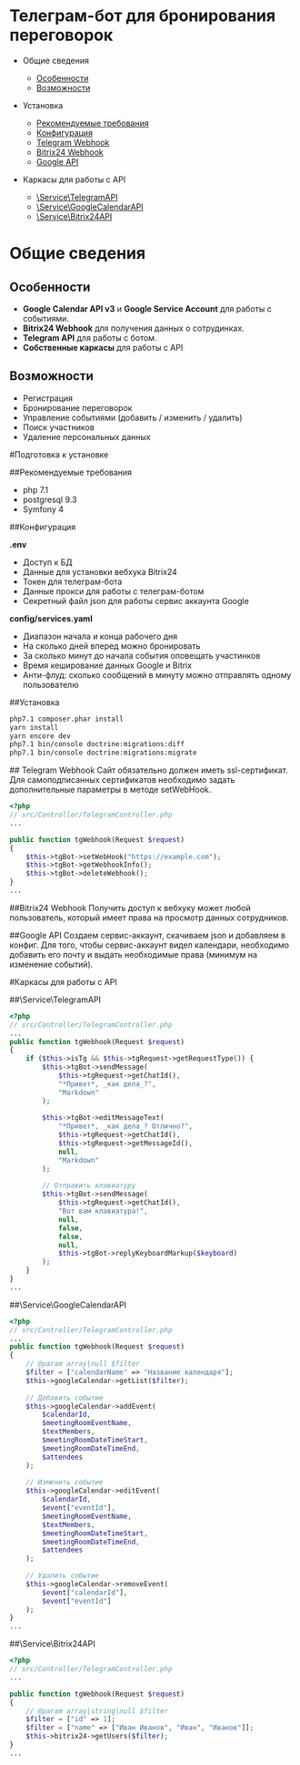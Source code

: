# Телеграм-бот для бронирования переговорок


- Общие сведения
  - [Особенности](#Особенности)
  - [Возможности](#Возможности)
- Установка
  - [Рекомендуемые требования](#Рекомендуемые&nbsp;требования)
  - [Конфигурация](#Конфигурация)
  - [Telegram Webhook](#Telegram&nbsp;Webhook)
  - [Bitrix24 Webhook](#Bitrix24&nbsp;Webhook)
  - [Google API](#Google&nbsp;API)

- Каркасы для работы с API
  - [\Service\TelegramAPI](#\Service\TelegramAPI)
  - [\Service\GoogleCalendarAPI](#\Service\GoogleCalendarAPI)
  - [\Service\Bitrix24API](#\Service\Bitrix24API)

# Общие сведения


## Особенности

- **Google Calendar API v3** и **Google Service Account** для работы с событиями. 
- **Bitrix24 Webhook** для получения данных о сотрудинках.
- **Telegram API** для работы с ботом.
- **Собственные каркасы** для работы с API

## Возможности

- Регистрация
- Бронирование переговорок
- Управление событиями (добавить / изменить / удалить)
- Поиск участников
- Удаление персональных данных

#Подготовка к установке


##Рекомендуемые&nbsp;требования

- php 7.1
- postgresql 9.3
- Symfony 4

##Конфигурация

**.env**
- Доступ к БД
- Данные для установки вебхука Bitrix24
- Токен для телеграм-бота
- Данные прокси для работы с телеграм-ботом
- Секретный файл json для работы сервис аккаунта Google

**config/services.yaml**
- Диапазон начала и конца рабочего дня
- На сколько дней вперед можно бронировать
- За сколько минут до начала события оповещать участинков
- Время кеширование данных Google и Bitrix
- Анти-флуд: сколько сообщений в минуту можно отправлять одному пользователю

##Установка
```bash
php7.1 composer.phar install
yarn install
yarn encore dev
php7.1 bin/console doctrine:migrations:diff
php7.1 bin/console doctrine:migrations:migrate
```

##&nbsp;Telegram&nbsp;Webhook
Сайт обязательно должен иметь ssl-сертификат. Для самоподписанных сертификатов необходимо задать дополнительные
параметры в методе setWebHook.
```php
<?php
// src/Controller/TelegramController.php
...

public function tgWebhook(Request $request)
{
    $this->tgBot->setWebHook("https://example.com");
    $this->tgBot->getWebhookInfo();
    $this->tgBot->deleteWebhook();
}
...
```

##Bitrix24&nbsp;Webhook
Получить доступ к вебхуку может любой пользователь, который имеет права на просмотр данных сотрудников.

##Google&nbsp;API
Создаем сервис-аккаунт, скачиваем json и добавляем в конфиг. Для того, чтобы сервис-аккаунт видел календари, необходимо
добавить его почту и выдать необходимые права (минимум на изменение событий).

#Каркасы для работы с API

##\Service\TelegramAPI

```php
<?php
// src/Controller/TelegramController.php
...
public function tgWebhook(Request $request)
{
    if ($this->isTg && $this->tgRequest->getRequestType()) {
        $this->tgBot->sendMessage(
            $this->tgRequest->getChatId(),
            "*Привет*, _как дела_?",
            "Markdown"
        );
        
        $this->tgBot->editMessageText(
            "*Привет*, _как дела_? Отлично?",
            $this->tgRequest->getChatId(),
            $this->tgRequest->getMessageId(),
            null,
            "Markdown"
        );
        
        // Отправить клавиатуру
        $this->tgBot->sendMessage(
            $this->tgRequest->getChatId(),
            "Вот вам клавиатура!",
            null,
            false,
            false,
            null,
            $this->tgBot->replyKeyboardMarkup($keyboard)
        );
    }
}
...
```

##\Service\GoogleCalendarAPI

```php
<?php
// src/Controller/TelegramController.php
...
public function tgWebhook(Request $request)
{
    // @param array|null $filter
    $filter = ["calendarName" => "Название календаря"];
    $this->googleCalendar->getList($filter);
    
    // Добавить событие
    $this->googleCalendar->addEvent(
        $calendarId,
        $meetingRoomEventName,
        $textMembers,
        $meetingRoomDateTimeStart,
        $meetingRoomDateTimeEnd,
        $attendees
    );
    
    // Изменить событие
    $this->googleCalendar->editEvent(
        $calendarId,
        $event["eventId"],
        $meetingRoomEventName,
        $textMembers,
        $meetingRoomDateTimeStart,
        $meetingRoomDateTimeEnd,
        $attendees
    );
    
    // Удалить событие
    $this->googleCalendar->removeEvent(
        $event["calendarId"], 
        $event["eventId"]
    );
}
...
```

##\Service\Bitrix24API

```php
<?php
// src/Controller/TelegramController.php
...

public function tgWebhook(Request $request)
{
    // @param array|string|null $filter
    $filter = ["id" => 1];
    $filter = ["name" => ["Иван Иванов", "Иван", "Иванов"]];
    $this->bitrix24->getUsers($filter);
}
...
```